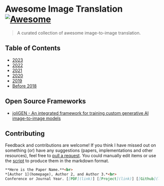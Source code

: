 # Awesome Image Translation [![Awesome](https://awesome.re/badge.svg)](https://awesome.re) 
<!-- # <p align=center>`awesome image-to-image translation`</p> -->
<!-- [![Awesome](https://cdn.rawgit.com/sindresorhus/awesome/d7305f38d29fed78fa85652e3a63e154dd8e8829/media/badge.svg)](https://github.com/sindresorhus/awesome)
[![Maintenance](https://img.shields.io/badge/Maintained%3F-yes-blue.svg)](https://GitHub.com/Naereen/StrapDown.js/graphs/commit-activity)
[![PR's Welcome](https://img.shields.io/badge/PRs-welcome-blue.svg?style=flat)](http://makeapullrequest.com) 
![GitHub contributors](https://img.shields.io/github/contributors/weihaox/awesome-image-translation?color=blue) -->
<!-- ![visitors](https://visitor-badge.glitch.me/badge?style=flat-square&page_id=weihaox/awesome-image-translation)  -->

> A curated collection of awesome image-to-image translation. 

## Table of Contents
- [2023](./docs/2023.md)
- [2022](./docs/2022.md)
- [2021](./docs/2021.md)
- [2020](./docs/2020.md)
- [2019](./docs/2019.md)
- [Before 2018](./docs/BEFORE-2018.md)

## Open Source Frameworks
* [joliGEN - An integrated framework for training custom generative AI image-to-image models](https://github.com/jolibrain/joliGEN)

## Contributing

Feedback and contributions are welcome! If you think I have missed out on something (or) have any suggestions (papers, implementations and other resources), feel free to [pull a request](https://github.com/weihaox/awesome-image-translation/pulls). You could manually edit items or use the [script](https://github.com/weihaox/arxiv_daily_tools) to produce them in the markdown format.

``` markdown
**Here is the Paper Name.**<br>
*[Author 1](homepage), Author 2, and Author 3.*<br>
Conference or Journal Year. [[PDF](link)] [[Project](link)] [[Github](link)] [[Video](link)] [[Data](link)]
```